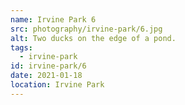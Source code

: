 ```yaml
---
name: Irvine Park 6
src: photography/irvine-park/6.jpg
alt: Two ducks on the edge of a pond.
tags: 
  - irvine-park
id: irvine-park/6
date: 2021-01-18
location: Irvine Park
---
```

